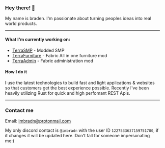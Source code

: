 ###  Hey there! 👋 

My name is braden.
I'm passionate about turning peoples ideas into real world products. 
___

#### What I'm currently working on:
* [TerraSMP](https://discord.gg/YR7Z5zqyu6) - Modded SMP
* [TerraFurniture](https://github.com/itsbradn/TerraFurniture) - Fabric All in one furniture mod
* [TerraAdmin](https://github.com/itsbradn/TerraAdmin) - Fabric administration mod

#### How I do it
I use the latest technologies to build fast and light applications & websites so that customers get the best experience possible. Recently I've been heavily utilizing Rust for quick and high perfomant REST Apis.
___
### Contact me
Email: imbradn@protonmail.com

My only discord contact is `@imbradn` with the user ID `1227533637159751700`, if it changes it will be updated here. Don't fall for someone impersonating me:)

